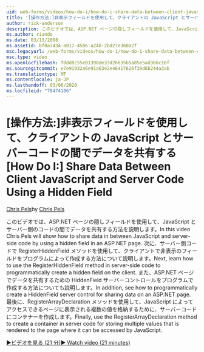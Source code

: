 ```yaml
---
uid: web-forms/videos/how-do-i/how-do-i-share-data-between-client-javascript-and-server-code-using-a-hidden-field
title: '[操作方法:]非表示フィールドを使用して、クライアントの JavaScript とサーバーコードの間でデータを共有する |Microsoft Docs'
author: rick-anderson
description: このビデオでは、ASP.NET ページの隠しフィールドを使用して、JavaScript とサーバー側のコードの間でデータを共有する方法を説明します。 次に、その方法について説明します。
ms.author: riande
ms.date: 03/13/2008
ms.assetid: bf0a7434-a017-4506-a240-2bd27e360a2f
msc.legacyurl: /web-forms/videos/how-do-i/how-do-i-share-data-between-client-javascript-and-server-code-using-a-hidden-field
msc.type: video
ms.openlocfilehash: f0dd8c55e01398de33d26635b5a85e5ad366c16f
ms.sourcegitcommit: e7e91932a6e91a63e2e46417626f39d6b244a3ab
ms.translationtype: MT
ms.contentlocale: ja-JP
ms.lasthandoff: 03/06/2020
ms.locfileid: "78474106"
---
```

# <a name="how-do-i-share-data-between-client-javascript-and-server-code-using-a-hidden-field"></a><span data-ttu-id="25477-104">[操作方法:]非表示フィールドを使用して、クライアントの JavaScript とサーバーコードの間でデータを共有する</span><span class="sxs-lookup"><span data-stu-id="25477-104">[How Do I:] Share Data Between Client JavaScript and Server Code Using a Hidden Field</span></span>

<span data-ttu-id="25477-105">[Chris Pels](https://twitter.com/chrispels)</span><span class="sxs-lookup"><span data-stu-id="25477-105">by [Chris Pels](https://twitter.com/chrispels)</span></span>

<span data-ttu-id="25477-106">このビデオでは、ASP.NET ページの隠しフィールドを使用して、JavaScript とサーバー側のコードの間でデータを共有する方法を説明します。</span><span class="sxs-lookup"><span data-stu-id="25477-106">In this video Chris Pels will show how to share data in between JavaScript and server-side code by using a hidden field in an ASP.NET page.</span></span> <span data-ttu-id="25477-107">次に、サーバー側コードで RegisterHiddenField メソッドを使用して、クライアントで非表示のフィールドをプログラムによって作成する方法について説明します。</span><span class="sxs-lookup"><span data-stu-id="25477-107">Next, learn how to use the RegisterHiddenField method in server-side code to programmatically create a hidden field on the client.</span></span> <span data-ttu-id="25477-108">また、ASP.NET ページでデータを共有するための HiddenField サーバーコントロールをプログラムで作成する方法についても説明します。</span><span class="sxs-lookup"><span data-stu-id="25477-108">In addition, see how to programmatically create a HiddenField server control for sharing data on an ASP.NET page.</span></span> <span data-ttu-id="25477-109">最後に、RegisterArrayDeclaration メソッドを使用して、JavaScript によってアクセスできるページに表示される複数の値を格納するために、サーバーコードにコンテナーを作成します。</span><span class="sxs-lookup"><span data-stu-id="25477-109">Finally, use the RegisterArrayDeclaration method to create a container in server code for storing multiple values that is rendered to the page where it can be accessed by JavaScript.</span></span>

[<span data-ttu-id="25477-110">&#9654;ビデオを見る (21 分)</span><span class="sxs-lookup"><span data-stu-id="25477-110">&#9654; Watch video (21 minutes)</span></span>](https://channel9.msdn.com/Blogs/ASP-NET-Site-Videos/how-do-i-share-data-between-client-javascript-and-server-code-using-a-hidden-field)
